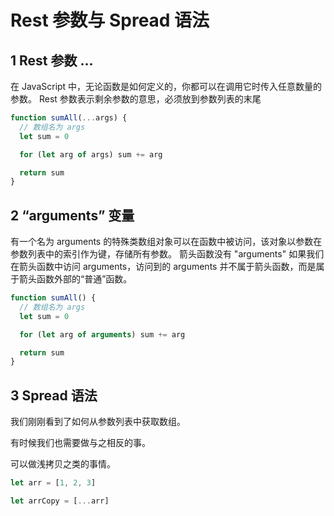 # Rest 参数与 Spread 语法

## 1 Rest 参数 ...

在 JavaScript 中，无论函数是如何定义的，你都可以在调用它时传入任意数量的参数。
Rest 参数表示剩余参数的意思，必须放到参数列表的末尾

```js
function sumAll(...args) {
  // 数组名为 args
  let sum = 0

  for (let arg of args) sum += arg

  return sum
}
```

## 2 “arguments” 变量

有一个名为 arguments 的特殊类数组对象可以在函数中被访问，该对象以参数在参数列表中的索引作为键，存储所有参数。
箭头函数没有 "arguments"
如果我们在箭头函数中访问 arguments，访问到的 arguments 并不属于箭头函数，而是属于箭头函数外部的“普通”函数。

```js
function sumAll() {
  // 数组名为 args
  let sum = 0

  for (let arg of arguments) sum += arg

  return sum
}
```

## 3 Spread 语法

我们刚刚看到了如何从参数列表中获取数组。

有时候我们也需要做与之相反的事。

可以做浅拷贝之类的事情。

```js
let arr = [1, 2, 3]

let arrCopy = [...arr]
```

